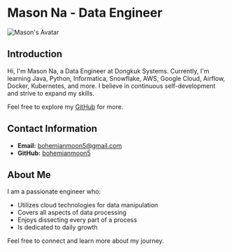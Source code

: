 # Mason Na - Data Engineer

![Mason's Avatar](/static/images/Mason.JPG)

## Introduction

Hi, I'm Mason Na, a Data Engineer at Dongkuk Systems. Currently, I'm learning Java, Python, Informatica, Snowflake, AWS, Google Cloud, Airflow, Docker, Kubernetes, and more. I believe in continuous self-development and strive to expand my skills.

Feel free to explore my [GitHub](https://github.com/bohemianmoon5) for more.

## Contact Information

- **Email:** bohemianmoon5@gmail.com
- **GitHub:** [bohemianmoon5](https://github.com/bohemianmoon5)

## About Me

I am a passionate engineer who:

- Utilizes cloud technologies for data manipulation
- Covers all aspects of data processing
- Enjoys dissecting every part of a process
- Is dedicated to daily growth

Feel free to connect and learn more about my journey.
